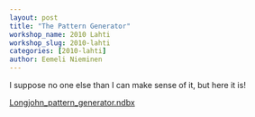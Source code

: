 ```yaml
---
layout: post
title: "The Pattern Generator"
workshop_name: 2010 Lahti
workshop_slug: 2010-lahti
categories: [2010-lahti]
author: Eemeli Nieminen 
---
```

I suppose no one else than I can make sense of it, but here it is!

<a href='http://workshops.nodebox.net/2010/wp-content/uploads/Longjohn_pattern_generator.ndbx_.zip'>Longjohn_pattern_generator.ndbx</a>
